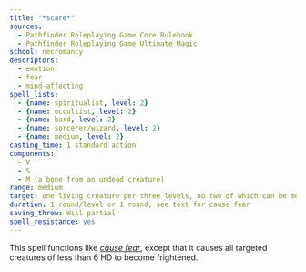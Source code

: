 ```yaml
---
title: "*scare*"
sources:
  - Pathfinder Roleplaying Game Core Rulebook
  - Pathfinder Roleplaying Game Ultimate Magic
school: necromancy
descriptors:
  - emotion
  - fear
  - mind-affecting
spell_lists:
  - {name: spiritualist, level: 2}
  - {name: occultist, level: 2}
  - {name: bard, level: 2}
  - {name: sorcerer/wizard, level: 2}
  - {name: medium, level: 2}
casting_time: 1 standard action
components:
  - V
  - S
  - M (a bone from an undead creature)
range: medium
target: one living creature per three levels, no two of which can be more than 30 ft. apart
duration: 1 round/level or 1 round; see text for cause fear
saving_throw: Will partial
spell_resistance: yes
---
```


This spell functions like [*cause fear*](/spells/cause-fear/), except that it causes all targeted creatures of less than 6 HD to become frightened.

